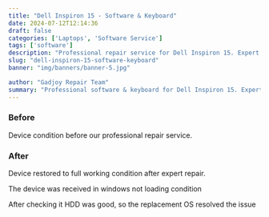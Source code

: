 ```yaml
---
title: "Dell Inspiron 15 - Software & Keyboard"
date: 2024-07-12T12:14:36
draft: false
categories: ['Laptops', 'Software Service']
tags: ['software']
description: "Professional repair service for Dell Inspiron 15. Expert diagnosis and quality repairs in Bangalore."
slug: "dell-inspiron-15-software-keyboard"
banner: "img/banners/banner-5.jpg"

author: "Gadjoy Repair Team"
summary: "Professional software & keyboard for Dell Inspiron 15. Expert technicians, quality parts, warranty included."
---
```


### Before

Device condition before our professional repair service.

### After

Device restored to full working condition after expert repair.

The device was received in windows not loading condition

After checking it HDD was good, so the replacement OS resolved the issue